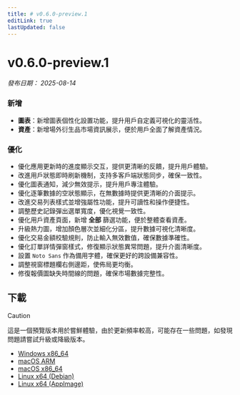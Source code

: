 ```yaml
---
title: # v0.6.0-preview.1
editLink: true
lastUpdated: false
---
```


# v0.6.0-preview.1  <Badge type="warning" text="preview" />

_發布日期： 2025-08-14_

### 新增

- **圖表**：新增圖表個性化設置功能，提升用戶自定義可視化的靈活性。
- **資產**：新增場外衍生品市場資訊展示，便於用戶全面了解資產情況。

### 優化

- 優化應用更新時的進度顯示交互，提供更清晰的反饋，提升用戶體驗。
- 改進用戶狀態即時刷新機制，支持多客戶端狀態同步，確保一致性。
- 優化圖表通知，減少無效提示，提升用戶專注體驗。
- 優化逐筆數據的空狀態顯示，在無數據時提供更清晰的介面提示。
- 改進交易列表樣式並增強屬性功能，提升可讀性和操作便捷性。
- 調整歷史記錄彈出選單寬度，優化視覺一致性。
- 優化用戶資產頁面，新增 **全部** 篩選功能，便於整體查看資產。
- 升級熱力圖，增加顏色層次並細化分區，提升數據可視化清晰度。
- 優化交易金額校驗規則，防止輸入無效數值，確保數據準確性。
- 優化訂單詳情彈窗樣式，修復顯示狀態異常問題，提升介面清晰度。
- 設置 `Noto Sans` 作為備用字體，確保更好的跨設備兼容性。
- 調整視窗標題欄右側邊距，使佈局更均衡。
- 修復報價圖缺失時間線的問題，確保市場數據完整性。

## 下載


> [!CAUTION]
> 這是一個預覽版本用於嘗鮮體驗，由於更新頻率較高，可能存在一些問題，如發現問題請嘗試升級或降級版本。


- [Windows x86_64](https://assets.lbkrs.com/github/release/longbridge-desktop/preview/longbridge-v0.6.0-preview.1-windows-x86_64.exe)
- [macOS ARM](https://assets.lbkrs.com/github/release/longbridge-desktop/preview/longbridge-v0.6.0-preview.1-macos-aarch64.dmg)
- [macOS x86_64](https://assets.lbkrs.com/github/release/longbridge-desktop/preview/longbridge-v0.6.0-preview.1-macos-x86_64.dmg)
- [Linux x64 (Debian)](https://assets.lbkrs.com/github/release/longbridge-desktop/preview/longbridge-v0.6.0-preview.1-linux-x86_64.deb)
- [Linux x64 (AppImage)](https://assets.lbkrs.com/github/release/longbridge-desktop/preview/longbridge-v0.6.0-preview.1-linux-x86_64.AppImage)